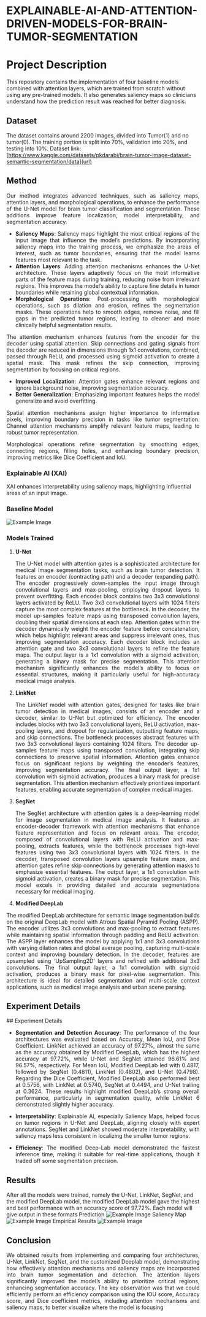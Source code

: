 # EXPLAINABLE-AI-AND-ATTENTION-DRIVEN-MODELS-FOR-BRAIN-TUMOR-SEGMENTATION
# Project Description
This repository contains the implementation of four baseline models combined with attention layers, which are trained from scratch without using any pre-trained models. It also generates saliency maps so clinicians understand how the prediction result was reached for better diagnosis.
## Dataset
The dataset contains around 2200 images, divided into Tumor(1) and no tumor(0). The training portion is split into 70%, validation into 20%, and testing into 10%.
Dataset link: [https://www.kaggle.com/datasets/pkdarabi/brain-tumor-image-dataset-semantic-segmentation/data](url)

## Method
<div align="justify">
Our method integrates advanced techniques, such as saliency maps, attention layers, and morphological operations, to enhance the performance of the U-Net model for brain tumor classification and segmentation. These additions improve feature localization, model interpretability, and segmentation accuracy.

+ **Saliency Maps**: Saliency maps highlight the most critical regions of the input image that influence the model’s predictions. By incorporating saliency maps into the training process, we emphasize the areas of interest, such as tumor boundaries, ensuring that the model learns features most relevant to the task.
+ **Attention Layers**: Adding attention mechanisms enhances the U-Net architecture. These layers adaptively focus on the most informative parts of the feature maps during training, reducing noise from irrelevant regions. This improves the model’s ability to capture fine details in tumor boundaries while retaining global contextual information.
+ **Morphological Operations**: Post-processing with morphological operations, such as dilation and erosion, refines the segmentation masks. These operations help to smooth edges, remove noise, and fill gaps in the predicted tumor regions, leading to cleaner and more clinically helpful segmentation results.

The attention mechanism enhances features from the encoder for the decoder using spatial attention. Skip connections and gating signals from the decoder are reduced in dimensions through 1x1 convolutions, combined, passed through ReLU, and processed using sigmoid activation to create a spatial mask. This mask refines the skip connection, improving segmentation by focusing on critical regions.

+ **Improved Localization**: Attention gates enhance relevant regions and ignore background noise, improving segmentation accuracy.
+ **Better Generalization**: Emphasizing important features helps the model generalize and avoid overfitting.

Spatial attention mechanisms assign higher importance to informative pixels, improving boundary precision in tasks like tumor segmentation. Channel attention mechanisms amplify relevant feature maps, leading to robust tumor representation.

Morphological operations refine segmentation by smoothing edges, connecting regions, filling holes, and enhancing boundary precision, improving metrics like Dice Coefficient and IoU.
</div>

### Explainable AI (XAI)
XAI enhances interpretability using saliency maps, highlighting influential areas of an input image.
### Baseline Model
![Example Image](./Images/baselinemodel.png)
### Models Trained
1. **U-Net**
   <div align="justify"> The U-Net model with attention gates is a sophisticated architecture for medical image segmentation tasks, such as brain tumor detection. It features an encoder (contracting path) and a decoder (expanding path). The encoder progressively down-samples the input image through convolutional layers and max-pooling, employing dropout layers to prevent overfitting. Each encoder block contains two 3x3 convolutional layers activated by ReLU. Two 3x3 convolutional layers with 1024 filters capture the most complex features at the bottleneck. In the decoder, the model up-samples feature maps using transposed convolution layers, doubling their spatial dimensions at each step. Attention gates within the decoder dynamically weight the encoder feature before concatenation, which helps highlight relevant areas and suppress irrelevant ones, thus improving segmentation accuracy. Each decoder block includes an attention gate and two 3x3 convolutional layers to refine the feature maps. The output layer is a 1x1 convolution with a sigmoid activation, generating a binary mask for precise segmentation. This attention mechanism significantly enhances the model’s ability to focus on essential structures, making it particularly useful for high-accuracy medical image analysis.</div>

2. **LinkNet**
   <div align="justify"> The LinkNet model with attention gates, designed for tasks like brain tumor detection in medical images, consists of an encoder and a decoder, similar to U-Net but optimized for efficiency. The encoder includes blocks with two 3x3 convolutional layers, ReLU activation, max-pooling layers, and dropout for regularization, outputting feature maps, and skip connections. The bottleneck processes abstract features with two 3x3 convolutional layers containing 1024 filters. The decoder up-samples feature maps using transposed convolution, integrating skip connections to preserve spatial information. Attention gates enhance focus on significant regions by weighting the encoder’s features, improving segmentation accuracy. The final output layer, a 1x1 convolution with sigmoid activation, produces a binary mask for precise segmentation. This attention mechanism effectively prioritizes important features, enabling accurate segmentation of complex medical images.</div>


3. **SegNet**
   <div align="justify"> The SegNet architecture with attention gates is a deep-learning model for image segmentation in medical image analysis. It features an encoder-decoder framework with attention mechanisms that enhance feature representation and focus on relevant areas. The encoder, composed of convolutional layers with ReLU activation and max-pooling, extracts features, while the bottleneck processes high-level features using two 3x3 convolutional layers with 1024 filters. In the decoder, transposed convolution layers upsample feature maps, and attention gates refine skip connections by generating attention masks to emphasize essential features. The output layer, a 1x1 convolution with sigmoid activation, creates a binary mask for precise segmentation. This model excels in providing detailed and accurate segmentations necessary for medical imaging. </div>


4. **Modified DeepLab**
 <div align="justify"> The modified DeepLab architecture for semantic image segmentation builds on the original DeepLab model with Atrous Spatial Pyramid Pooling (ASPP). The encoder utilizes 3x3 convolutions and max-pooling to extract features while maintaining spatial information through padding and ReLU activation. The ASPP layer enhances the model by applying 1x1 and 3x3 convolutions with varying dilation rates and global average pooling, capturing multi-scale context and improving boundary detection. In the decoder, features are upsampled using ‘UpSampling2D’ layers and refined with additional 3x3 convolutions. The final output layer, a 1x1 convolution with sigmoid activation, produces a binary mask for pixel-wise segmentation. This architecture is ideal for detailed segmentation and multi-scale context applications, such as medical image analysis and urban scene parsing. </div>


## Experiment Details
<div align="justify">
## Experiment Details

- **Segmentation and Detection Accuracy**: The performance of the four architectures was evaluated based on Accuracy, Mean IoU, and Dice Coefficient. LinkNet achieved an accuracy of 97.27%, almost the same as the accuracy obtained by Modified DeepLab, which has the highest accuracy at 97.72%, while U-Net and SegNet attained 96.61% and 96.57%, respectively. For Mean IoU, Modified DeepLab led with 0.4817, followed by SegNet (0.4811), LinkNet (0.4802), and U-Net (0.4798). Regarding the Dice Coefficient, Modified DeepLab also performed best at 0.5756, with LinkNet at 0.5740, SegNet at 0.4494, and U-Net trailing at 0.3624. These results highlight modified DeepLab’s strong overall performance, particularly in segmentation quality, while LinkNet 6 demonstrated slightly higher accuracy.

- **Interpretability**: Explainable AI, especially Saliency Maps, helped focus on tumor regions in U-Net and DeepLab, aligning closely with expert annotations. SegNet and LinkNet showed moderate interpretability, with saliency maps less consistent in localizing the smaller tumor regions.

- **Efficiency**: The modified Deep-Lab model demonstrated the fastest inference time, making it suitable for real-time applications, though it traded off some segmentation precision.

</div>

## Results
 After all the models were trained, namely the U-Net, LinkNet, SegNet, and the modified DeepLab  model, the modified DeepLab model gave the highest and best performance with an accuracy score of 97.72%. Each model will give output in these formats
Prediction 
![Example Image](./Images/deeplab.png) 
Saliency Map
![Example Image](./Images/salmap.png)
Empirical Results
![Example Image](./Images/empresults.png)
## Conclusion
<div align="justify">
 We obtained results from implementing and comparing four architectures, U-Net, LinkNet, SegNet, and the customized Deeplab model, demonstrating how effectively attention mechanisms and saliency maps are incorporated into brain tumor segmentation and detection. The attention layers  significantly improved the model’s ability to prioritize critical regions, enhancing segmentation accuracy. The key observation was that we could efficiently perform an efficiency comparison using the IOU score, Accuracy score, and Dice coefficient metrics, including attention mechanisms and saliency maps, to better visualize where the model is focusing
</div>
